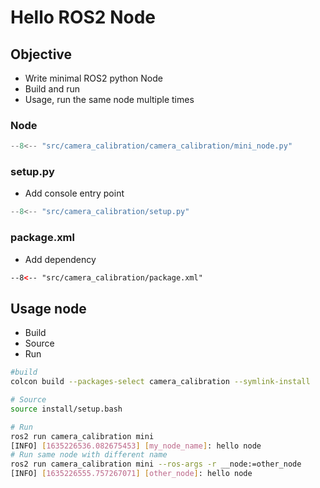 # Hello ROS2 Node
## Objective
- Write minimal ROS2 python Node
- Build and run
- Usage, run the same node multiple times


### Node

```python
--8<-- "src/camera_calibration/camera_calibration/mini_node.py"
```

### setup.py
- Add console entry point
```python hl_lines="25 28" linenums="1"
--8<-- "src/camera_calibration/setup.py"
```

### package.xml
- Add dependency
```xml  linenums="1" hl_lines="15"
--8<-- "src/camera_calibration/package.xml"

```

## Usage node
- Build
- Source
- Run

```bash linenums="1" hl_lines="9 12"
#build
colcon build --packages-select camera_calibration --symlink-install

# Source
source install/setup.bash

# Run
ros2 run camera_calibration mini
[INFO] [1635226536.082675453] [my_node_name]: hello node
# Run same node with different name
ros2 run camera_calibration mini --ros-args -r __node:=other_node
[INFO] [1635226555.757267071] [other_node]: hello node
```